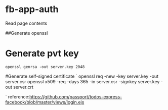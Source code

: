 # fb-app-auth
Read page contents

##Generate openssl
# Generate pvt key
`openssl genrsa -out server.key 2048`

#Generate self-signed certificate
`
openssl req -new -key server.key -out server.csr
openssl x509 -req -days 365 -in server.csr -signkey server.key -out server.crt

`
reference:https://github.com/passport/todos-express-facebook/blob/master/views/login.ejs